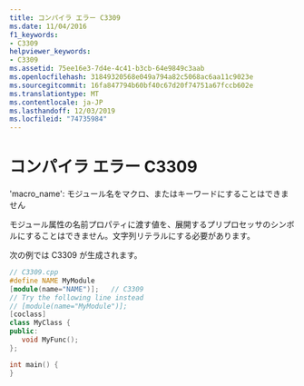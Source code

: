 ```yaml
---
title: コンパイラ エラー C3309
ms.date: 11/04/2016
f1_keywords:
- C3309
helpviewer_keywords:
- C3309
ms.assetid: 75ee16e3-7d4e-4c41-b3cb-64e9849c3aab
ms.openlocfilehash: 31849320568e049a794a82c5068ac6aa11c9023e
ms.sourcegitcommit: 16fa847794b60bf40c67d20f74751a67fccb602e
ms.translationtype: MT
ms.contentlocale: ja-JP
ms.lasthandoff: 12/03/2019
ms.locfileid: "74735984"
---
```

# <a name="compiler-error-c3309"></a>コンパイラ エラー C3309

'macro_name': モジュール名をマクロ、またはキーワードにすることはできません

モジュール属性の名前プロパティに渡す値を、展開するプリプロセッサのシンボルにすることはできません。文字列リテラルにする必要があります。

次の例では C3309 が生成されます。

```cpp
// C3309.cpp
#define NAME MyModule
[module(name="NAME")];   // C3309
// Try the following line instead
// [module(name="MyModule")];
[coclass]
class MyClass {
public:
   void MyFunc();
};

int main() {
}
```
